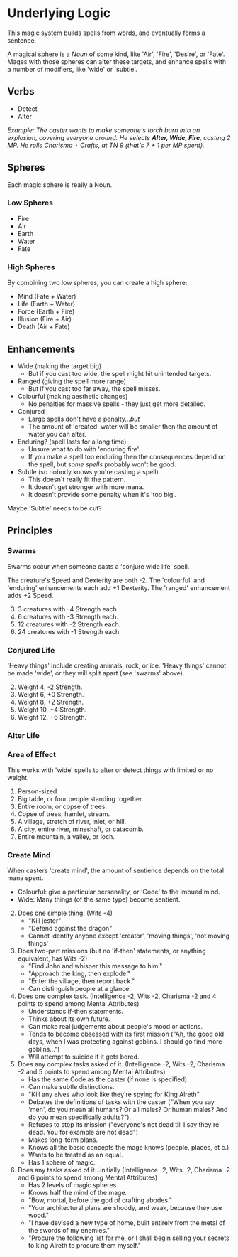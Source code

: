 # Underlying Logic

This magic system builds spells from words, and eventually forms a sentence.

A magical sphere is a *Noun* of some kind, like 'Air', 'Fire', 'Desire', or 'Fate'.
Mages with those spheres can alter these targets, and enhance spells with a number of modifiers, like 'wide' or 'subtle'.

## Verbs

- Detect
- Alter

*Example: The caster wants to make someone's torch burn into an explosion, covering everyone around. He selects **Alter, Wide, Fire**, costing 2 MP. He rolls Charisma + Crafts, at TN 9 (that's 7 + 1 per MP spent).*

## Spheres

Each magic sphere is really a Noun.

### Low Spheres

- Fire
- Air
- Earth
- Water
- Fate

### High Spheres

By combining two low spheres, you can create a high sphere:

- Mind (Fate + Water)
- Life (Earth + Water)
- Force (Earth + Fire)
- Illusion (Fire + Air)
- Death (Air + Fate)

## Enhancements

- Wide (making the target big)
    * But if you cast too wide, the spell might hit unintended targets.
- Ranged (giving the spell more range)
    * But if you cast too far away, the spell misses.
- Colourful (making aesthetic changes)
    * No penalties for massive spells - they just get more detailed.
- Conjured
    * Large spells don't have a penalty...*but*
    * The amount of 'created' water will be smaller then the amount of water you can alter.
- Enduring? (spell lasts for a long time)
    * Unsure what to do with 'enduring fire'.
    * If you make a spell too enduring then the consequences depend on the spell, but *some spells* probably won't be good.
- Subtle (so nobody knows you're casting a spell)
    * This doesn't really fit the pattern.
    * It doesn't get stronger with more mana.
    * It doesn't provide some penalty when it's 'too big'.

Maybe 'Subtle' needs to be cut?

## Principles

### Swarms

Swarms occur when someone casts a 'conjure wide life' spell.

The creature's Speed and Dexterity are both -2.
The 'colourful' and 'enduring' enhancements each add +1 Dexterity.
The 'ranged' enhancement adds +2 Speed.

3. 3 creatures with -4 Strength each.
4. 6 creatures with -3 Strength each.
5. 12 creatures with -2 Strength each.
6. 24 creatures with -1 Strength each.

### Conjured Life

'Heavy things' include creating animals, rock, or ice.
'Heavy things' cannot be made 'wide', or they will split apart (see 'swarms' above).

2. Weight 4, -2 Strength.
3. Weight 6, +0 Strength.
4. Weight 8, +2 Strength.
5. Weight 10, +4 Strength.
6. Weight 12, +6 Strength.

### Alter Life

### Area of Effect

This works with 'wide' spells to alter or detect things with limited or no weight.

1. Person-sized
2. Big table, or four people standing together.
3. Entire room, or copse of trees.
4. Copse of trees, hamlet, stream.
5. A village, stretch of river, inlet, or hill.
6. A city, entire river, mineshaft, or catacomb.
7. Entire mountain, a valley, or loch.

### Create Mind

When casters 'create mind', the amount of sentience depends on the total mana spent.

- Colourful: give a particular personality, or 'Code' to the imbued mind.
- Wide: Many things (of the same type) become sentient.

2. Does one simple thing. (Wits -4)
    * "Kill jester"
    * "Defend against the dragon"
    * Cannot identify anyone except 'creator', 'moving things', 'not moving things'
3. Does two-part missions (but no 'if-then' statements, or anything equivalent, has Wits -2)
    * "Find John and whisper this message to him."
    * "Approach the king, then explode."
    * "Enter the village, then report back."
    * Can distinguish people at a glance.
4. Does one complex task. (Intelligence -2, Wits -2, Charisma -2 and 4 points to spend among Mental Attributes)
    * Understands if-then statements.
    * Thinks about its own future.
    * Can make real judgements about people's mood or actions.
    * Tends to become obsessed with its first mission ("Ah, the good old days, when I was protecting against goblins. I should go find more goblins...")
    * Will attempt to suicide if it gets bored.
5. Does any complex tasks asked of it. (Intelligence -2, Wits -2, Charisma -2 and 5 points to spend among Mental Attributes)
    * Has the same Code as the caster (if none is specified).
    * Can make subtle distinctions.
    * "Kill any elves who look like they're spying for King Alreth"
    * Debates the definitions of tasks with the caster ("When you say 'men', do you mean all humans? Or all males? Or human males? And do you mean specifically adults?").
    * Refuses to stop its mission ("everyone's not dead till I say they're dead. You for example are not dead")
    * Makes long-term plans.
    * Knows all the basic concepts the mage knows (people, places, et c.)
    * Wants to be treated as an equal.
    * Has 1 sphere of magic.
6. Does any tasks asked of it...initially (Intelligence -2, Wits -2, Charisma -2 and 6 points to spend among Mental Attributes)
    * Has 2 levels of magic spheres.
    * Knows half the mind of the mage.
    * "Bow, mortal, before the god of crafting abodes."
    * "Your architectural plans are shoddy, and weak, because they use wood."
    * "I have devised a new type of home, built entirely from the metal of the swords of my enemies."
    * "Procure the following list for me, or I shall begin selling your secrets to king Alreth to procure them myself."






